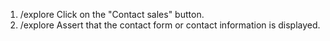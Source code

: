 1. /explore Click on the "Contact sales" button.
2. /explore Assert that the contact form or contact information is displayed.
